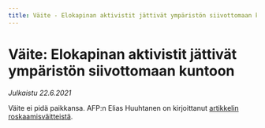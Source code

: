 ```yaml
---
title: Väite - Elokapinan aktivistit jättivät ympäristön siivottomaan kuntoon
---
```


# Väite: Elokapinan aktivistit jättivät ympäristön siivottomaan kuntoon

*Julkaistu 22.6.2021*

Väite ei pidä paikkansa. AFP:n Elias Huuhtanen on kirjoittanut [artikkelin roskaamisväitteistä](https://faktantarkistus.afp.com/http%253A%252F%252Fdoc.afp.com%252F9CU3GA-1).